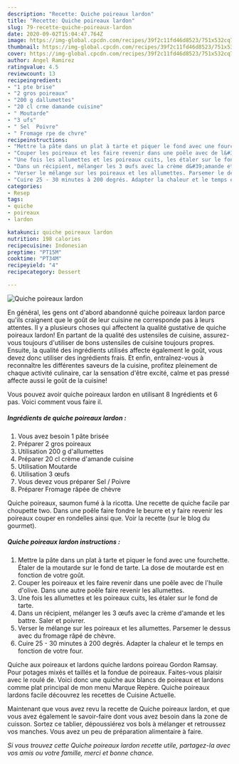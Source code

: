 ```yaml
---
description: "Recette: Quiche poireaux lardon"
title: "Recette: Quiche poireaux lardon"
slug: 79-recette-quiche-poireaux-lardon
date: 2020-09-02T15:04:47.764Z
image: https://img-global.cpcdn.com/recipes/39f2c11fd46d8523/751x532cq70/quiche-poireaux-lardon-photo-principale-de-la-recette.jpg
thumbnail: https://img-global.cpcdn.com/recipes/39f2c11fd46d8523/751x532cq70/quiche-poireaux-lardon-photo-principale-de-la-recette.jpg
cover: https://img-global.cpcdn.com/recipes/39f2c11fd46d8523/751x532cq70/quiche-poireaux-lardon-photo-principale-de-la-recette.jpg
author: Angel Ramirez
ratingvalue: 4.5
reviewcount: 13
recipeingredient:
- "1 pte brise"
- "2 gros poireaux"
- "200 g dallumettes"
- "20 cl crme damande cuisine"
- " Moutarde"
- "3 ufs"
- " Sel  Poivre"
- " Fromage rpe de chvre"
recipeinstructions:
- "Mettre la pâte dans un plat à tarte et piquer le fond avec une fourchette. Étaler de la moutarde sur le fond de tarte. La dose de moutarde est en fonction de votre goût."
- "Couper les poireaux et les faire revenir dans une poêle avec de l&#39;huile d&#39;olive. Dans une autre poêle faire revenir les allumettes."
- "Une fois les allumettes et les poireaux cuits, les étaler sur le fond de tarte."
- "Dans un récipient, mélanger les 3 œufs avec la crème d&#39;amande et les battre. Saler et poivrer."
- "Verser le mélange sur les poireaux et les allumettes. Parsemer le dessus avec du fromage râpé de chèvre."
- "Cuire 25 - 30 minutes à 200 degrés. Adapter la chaleur et le temps en fonction de votre four."
categories:
- Resep
tags:
- quiche
- poireaux
- lardon

katakunci: quiche poireaux lardon 
nutrition: 198 calories
recipecuisine: Indonesian
preptime: "PT15M"
cooktime: "PT34M"
recipeyield: "4"
recipecategory: Dessert

---
```



![Quiche poireaux lardon](https://img-global.cpcdn.com/recipes/39f2c11fd46d8523/751x532cq70/quiche-poireaux-lardon-photo-principale-de-la-recette.jpg)

En général, les gens ont d'abord abandonné quiche poireaux lardon parce qu'ils craignent que le goût de leur cuisine ne corresponde pas à leurs attentes. Il y a plusieurs choses qui affectent la qualité gustative de quiche poireaux lardon! En partant de la qualité des ustensiles de cuisine, assurez-vous toujours d'utiliser de bons ustensiles de cuisine toujours propres. Ensuite, la qualité des ingrédients utilisés affecte également le goût, vous devez donc utiliser des ingrédients frais. Et enfin, entraînez-vous à reconnaître les différentes saveurs de la cuisine, profitez pleinement de chaque activité culinaire, car la sensation d'être excité, calme et pas pressé affecte aussi le goût de la cuisine!

<!--inarticleads1-->

Vous pouvez avoir quiche poireaux lardon en utilisant 8 Ingrédients et 6 pas. Voici comment vous faire il.

##### Ingrédients de quiche poireaux lardon :

1. Vous avez besoin 1 pâte brisée
1. Préparer 2 gros poireaux
1. Utilisation 200 g d&#39;allumettes
1. Préparer 20 cl crème d&#39;amande cuisine
1. Utilisation  Moutarde
1. Utilisation 3 œufs
1. Vous devez vous préparer  Sel / Poivre
1. Préparer  Fromage râpée de chèvre


Quiche poireaux, saumon fumé à la ricotta. Une recette de quiche facile par choupette two. Dans une poêle faire fondre le beurre et y faire revenir les poireaux couper en rondelles ainsi que. Voir la recette (sur le blog du gourmet). 

<!--inarticleads2-->

##### Quiche poireaux lardon instructions :

1. Mettre la pâte dans un plat à tarte et piquer le fond avec une fourchette. Étaler de la moutarde sur le fond de tarte. La dose de moutarde est en fonction de votre goût.
1. Couper les poireaux et les faire revenir dans une poêle avec de l&#39;huile d&#39;olive. Dans une autre poêle faire revenir les allumettes.
1. Une fois les allumettes et les poireaux cuits, les étaler sur le fond de tarte.
1. Dans un récipient, mélanger les 3 œufs avec la crème d&#39;amande et les battre. Saler et poivrer.
1. Verser le mélange sur les poireaux et les allumettes. Parsemer le dessus avec du fromage râpé de chèvre.
1. Cuire 25 - 30 minutes à 200 degrés. Adapter la chaleur et le temps en fonction de votre four.


Quiche aux poireaux et lardons quiche lardons poireau Gordon Ramsay. Pour potages mixés et taillés et la fondue de poireaux. Faites-vous plaisir avec le roulé de. Voici donc une quiche aux blancs de poireaux et lardons comme plat principal de mon menu Marque Repère. Quiche poireaux lardons facile découvrez les recettes de Cuisine Actuelle. 

<!--inarticleads1-->

<p>
Maintenant que vous avez revu la recette de Quiche poireaux lardon, et que vous avez également le savoir-faire dont vous avez besoin dans la zone de cuisson. Sortez ce tablier, dépoussiérez vos bols à mélanger et retroussez vos manches. Vous avez un peu de préparation alimentaire à faire.
</p>

<p>
<i>Si vous trouvez cette Quiche poireaux lardon recette utile, partagez-la avec vos amis ou votre famille, merci et bonne chance.</i>
</p>
